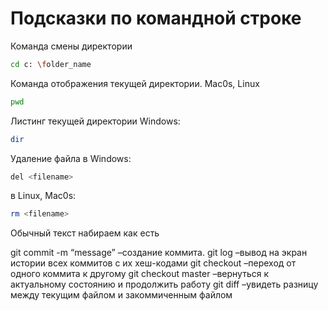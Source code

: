 # Подсказки по командной строке

Команда смены директории 
```sh
cd c: \folder_name
```

Команда отображения текущей директории. Mac0s, Linux
```sh
pwd
```

Листинг текущей директории
Windows:
```sh
dir
```
Удаление файла в Windows:
```sh
del <filename>
```
в Linux, Mac0s: 
```sh
rm <filename>
```
Обычный текст набираем как есть







git commit -m “message” –создание коммита. 
git log –вывод на экран истории всех коммитов с их хеш-кодами 
git checkout –переход от одного коммита к другому 
git checkout master –вернуться к актуальному состоянию и продолжить работу 
git diff –увидеть разницу между текущим файлом и закоммиченным файлом
